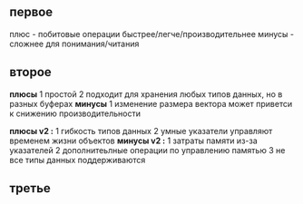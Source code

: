 ## первое
плюс - побитовые операции быстрее/легче/производительнее
минусы -  сложнее для понимания/читания
<BR>

## второе
__плюсы__
1 простой
2 подходит для хранения любых типов данных, но в разных буферах
__минусы__
1 изменение размера вектора может приветси к снижению производительности

__плюсы v2 :__
1 гибкость типов данных
2 умные указатели управляют временем жизни объектов
__минусы v2 :__
1 затраты памяти из-за указателей
2 дополнитеьлные операции по управлению памятью
3 не все типы данных поддерживаются
<BR>

## третье
